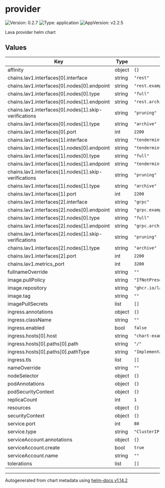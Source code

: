 # provider

![Version: 0.2.7](https://img.shields.io/badge/Version-0.2.7-informational?style=flat-square) ![Type: application](https://img.shields.io/badge/Type-application-informational?style=flat-square) ![AppVersion: v2.2.5](https://img.shields.io/badge/AppVersion-v2.2.5-informational?style=flat-square)

Lava provider helm chart

## Values

| Key | Type | Default | Description |
|-----|------|---------|-------------|
| affinity | object | `{}` |  |
| chains.lav1.interfaces[0].interface | string | `"rest"` |  |
| chains.lav1.interfaces[0].nodes[0].endpoint | string | `"rest.example.com"` |  |
| chains.lav1.interfaces[0].nodes[0].type | string | `"full"` |  |
| chains.lav1.interfaces[0].nodes[1].endpoint | string | `"rest.archive.example.com"` |  |
| chains.lav1.interfaces[0].nodes[1].skip-verifications | string | `"pruning"` |  |
| chains.lav1.interfaces[0].nodes[1].type | string | `"archive"` |  |
| chains.lav1.interfaces[0].port | int | `2200` |  |
| chains.lav1.interfaces[1].interface | string | `"tendermintrpc"` |  |
| chains.lav1.interfaces[1].nodes[0].endpoint | string | `"tendermintrpc.example.com"` |  |
| chains.lav1.interfaces[1].nodes[0].type | string | `"full"` |  |
| chains.lav1.interfaces[1].nodes[1].endpoint | string | `"tendermintrpc.archive.example.com"` |  |
| chains.lav1.interfaces[1].nodes[1].skip-verifications | string | `"pruning"` |  |
| chains.lav1.interfaces[1].nodes[1].type | string | `"archive"` |  |
| chains.lav1.interfaces[1].port | int | `2200` |  |
| chains.lav1.interfaces[2].interface | string | `"grpc"` |  |
| chains.lav1.interfaces[2].nodes[0].endpoint | string | `"grpc.example.com"` |  |
| chains.lav1.interfaces[2].nodes[0].type | string | `"full"` |  |
| chains.lav1.interfaces[2].nodes[1].endpoint | string | `"grpc.archive.example.com"` |  |
| chains.lav1.interfaces[2].nodes[1].skip-verifications | string | `"pruning"` |  |
| chains.lav1.interfaces[2].nodes[1].type | string | `"archive"` |  |
| chains.lav1.interfaces[2].port | int | `2200` |  |
| chains.lav1.metrics_port | int | `3200` |  |
| fullnameOverride | string | `""` |  |
| image.pullPolicy | string | `"IfNotPresent"` |  |
| image.repository | string | `"ghcr.io/lavanet/lava/lavap"` |  |
| image.tag | string | `""` |  |
| imagePullSecrets | list | `[]` |  |
| ingress.annotations | object | `{}` |  |
| ingress.className | string | `""` |  |
| ingress.enabled | bool | `false` |  |
| ingress.hosts[0].host | string | `"chart-example.local"` |  |
| ingress.hosts[0].paths[0].path | string | `"/"` |  |
| ingress.hosts[0].paths[0].pathType | string | `"ImplementationSpecific"` |  |
| ingress.tls | list | `[]` |  |
| nameOverride | string | `""` |  |
| nodeSelector | object | `{}` |  |
| podAnnotations | object | `{}` |  |
| podSecurityContext | object | `{}` |  |
| replicaCount | int | `1` |  |
| resources | object | `{}` |  |
| securityContext | object | `{}` |  |
| service.port | int | `80` |  |
| service.type | string | `"ClusterIP"` |  |
| serviceAccount.annotations | object | `{}` |  |
| serviceAccount.create | bool | `true` |  |
| serviceAccount.name | string | `""` |  |
| tolerations | list | `[]` |  |

----------------------------------------------
Autogenerated from chart metadata using [helm-docs v1.14.2](https://github.com/norwoodj/helm-docs/releases/v1.14.2)
